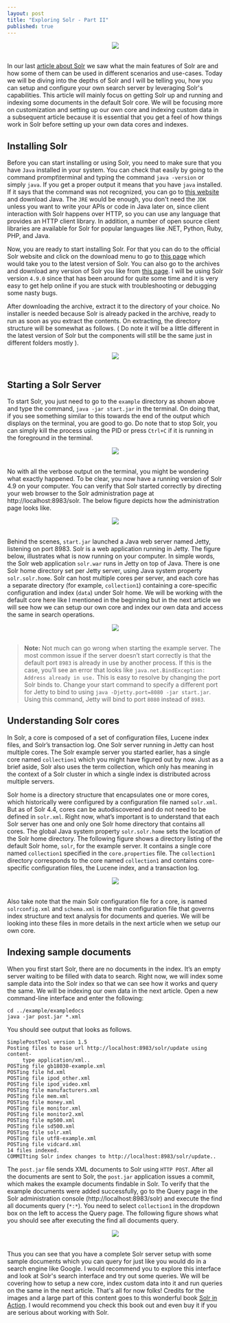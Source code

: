 ```yaml
---
layout: post
title: "Exploring Solr - Part II"
published: true
---
```


<div style="text-align: center;">
<img src="http://i.imgur.com/ROikH1d.png"/>
</div>
<br>

In our last [article about Solr](http://dipanjans.github.io/exploring-solr/) we saw what the main features of Solr are and how some of them can be used in different scenarios and use-cases. Today we will be diving into the depths of Solr and I will be telling you, how you can setup and configure your own search server by leveraging Solr's capabilities. This article will mainly focus on getting Solr up and running and indexing some documents in the default Solr core. We will be focusing more on customization and setting up our own core and indexing custom data in a subsequent article because it is essential that you get a feel of how things work in Solr before setting up your own data cores and indexes.

## Installing Solr

Before you can start installing or using Solr, you need to make sure that you have `Java` installed in your system. You can check that easily by going to the command prompt\terminal and typing the command `java -version` or simply `java`. If you get a proper output it means that you have `java` installed. If it says that the command was not recognized, you can go to [this website](http://www.oracle.com/technetwork/java/javase/downloads/index.html) and download Java. The `JRE` would be enough, you don't need the `JDK` unless you want to write your APIs or code in Java later on, since client interaction with Solr happens over HTTP, so you can use any language that provides an HTTP client library. In addition, a number of open source client libraries are available for Solr for popular languages like .NET, Python, Ruby, PHP, and Java.

Now, you are ready to start installing Solr. For that you can do to the official Solr website and click on the download menu to go to [this page](http://lucene.apache.org/solr/mirrors-solr-latest-redir.html) which would take you to the latest version of Solr. You can also go to the archives and download any version of Solr you like from [this page](http://archive.apache.org/dist/lucene/solr/). I will be using Solr version `4.9.0` since that has been around for quite some time and it is very easy to get help online if you are stuck with troubleshooting or debugging some nasty bugs.

After downloading the archive, extract it to the directory of your choice. No installer is needed because Solr is already packed in the archive, ready to run as soon as you extract the contents. On extracting, the directory structure will be somewhat as follows. ( Do note it will be a little different in the latest version of Solr but the components will still be the same just in different folders mostly ).

<div style="text-align: center;">
<img src="http://i.imgur.com/NtbjVar.png"/>
</div>
<br>

## Starting a Solr Server

To start Solr, you just need to go to the `example` directory as shown above and type the command, `java -jar start.jar` in the terminal. On doing that, if you see something similar to this towards the end of the output which displays on the terminal, you are good to go. Do note that to stop Solr, you can simply kill the process using the PID or press `Ctrl+C` if it is running in the foreground in the terminal.

<div style="text-align: center;">
<img src="http://i.imgur.com/DwmXWid.png"/>
</div>
<br>

No with all the verbose output on the terminal, you might be wondering what exactly happened. To be clear, you now have a running version of Solr 4.9 on your computer. You can verify that Solr started correctly by directing your web browser to the Solr administration page at http://localhost:8983/solr. The below figure depicts how the administration page looks like.

<div style="text-align: center;">
<img src="http://i.imgur.com/FO7O2IU.png"/>
</div>
<br>

Behind the scenes, `start.jar` launched a Java web server named Jetty, listening on port 8983. Solr is a web application running in Jetty. The figure below, illustrates what is now running on your computer. In simple words, the Solr web application `solr.war` runs in Jetty on top of Java. There is one Solr home directory set per Jetty server, using Java system property `solr.solr.home`. Solr can host multiple cores per server, and each core has a separate directory (for example, `collection1`) containing a core-specific configuration and index (`data`) under Solr home. We will be working with the default core here like I mentioned in the beginning but in the next article we will see how we can setup our own core and index our own data and access the same in search operations.

<div style="text-align: center;">
<img src="http://i.imgur.com/P3JCF1M.png"/>
</div>
<br>

> **Note:** Not much can go wrong when starting the example server. The most common issue if the server doesn’t start correctly is that the default port `8983` is already in use by another process. If this is the case, you’ll see an error that looks like `java.net.BindException: Address already in use.` This is easy to resolve by changing the port Solr binds to. Change your start command to specify a different port for Jetty to bind to using `java -Djetty.port=8080 -jar start.jar`. Using this command, Jetty will bind to port `8080` instead of `8983`.

## Understanding Solr cores

In Solr, a core is composed of a set of configuration files, Lucene index files, and Solr’s transaction log. One Solr server running in Jetty can host multiple cores. The Solr example server you started earlier, has a single core named `collection1` which you might have figured out by now. Just as a brief aside, Solr also uses the term collection, which only has meaning in the context of a Solr cluster in which a single index is distributed across multiple servers.

Solr home is a directory structure that encapsulates one or more cores, which historically were configured by a configuration file named `solr.xml`. But as of Solr 4.4, cores can be autodiscovered and do not need to be defined in `solr.xml`. Right now, what’s important is to understand that each Solr server has one and only one Solr home directory that contains all cores. The global Java system property `solr.solr.home` sets the location of the Solr home directory. The following figure shows a directory listing of the default Solr home, `solr`, for the example server. It contains a single core named `collection1` specified in the `core.properties` file. The `collection1` directory corresponds to the core named `collection1` and contains core-specific configuration files, the Lucene index, and a transaction log.

<div style="text-align: center;">
<img src="http://i.imgur.com/zmtWAvF.png"/>
</div>
<br>

Also take note that the main Solr configuration file for a core, is named `solrconfig.xml` and `schema.xml` is the main configuration file that governs index structure and text analysis for documents and queries. We will be looking into these files in more details in the next article when we setup our own core.

## Indexing sample documents

When you first start Solr, there are no documents in the index. It’s an empty server waiting to be filled with data to search. Right now, we will index some sample data into the Solr index so that we can see how it works and query the same. We will be indexing our own data in the next article. Open a new command-line interface and enter the following:

```
cd ../example/exampledocs
java -jar post.jar *.xml
```
You should see output that looks as follows.

```
SimplePostTool version 1.5
Posting files to base url http://localhost:8983/solr/update using content-
     type application/xml..
POSTing file gb18030-example.xml
POSTing file hd.xml
POSTing file ipod_other.xml
POSTing file ipod_video.xml
POSTing file manufacturers.xml
POSTing file mem.xml
POSTing file money.xml
POSTing file monitor.xml
POSTing file monitor2.xml
POSTing file mp500.xml
POSTing file sd500.xml
POSTing file solr.xml
POSTing file utf8-example.xml
POSTing file vidcard.xml
14 files indexed.
COMMITting Solr index changes to http://localhost:8983/solr/update..
```

The `post.jar` file sends XML documents to Solr using `HTTP POST`. After all the documents are sent to Solr, the `post.jar` application issues a commit, which makes the example documents findable in Solr. To verify that the example documents were added successfully, go to the Query page in the Solr administration console (http://localhost:8983/solr) and execute the find all documents query (`*:*`). You need to select `collection1` in the dropdown box on the left to access the Query page. The following figure shows what you should see after executing the find all documents query.

<div style="text-align: center;">
<img src="http://i.imgur.com/VCaGy2V.png"/>
</div>
<br>

Thus you can see that you have a complete Solr server setup with some sample documents which you can query for just like you would do in a search engine like Google. I would recommend you to explore this interface and look at Solr's search interface and try out some queries. We will be covering how to setup a new core, index custom data into it and run queries on the same in the next article. That's all for now folks! Credits for the images and a large part of this content goes to this wonderful book [Solr in Action](http://www.manning.com/grainger/?a_aid=1&a_bid=39472865). I would recommend you check this book out and even buy it if you are serious about working with Solr.




